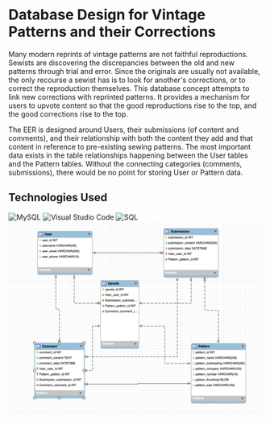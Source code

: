 # Database Design for Vintage Patterns and their Corrections

Many modern reprints of vintage patterns are not faithful reproductions. Sewists are discovering the discrepancies between the old and new patterns through trial and error. Since the originals are usually not available, the only recourse a sewist has is to look for another's corrections, or to correct the reproduction themselves. This database concept attempts to link new corrections with reprinted patterns. It provides a mechanism for users to upvote content so that the good reproductions rise to the top, and the good corrections rise to the top.

The EER is designed around Users, their submissions (of content and comments), and their relationship with both the content they add and that content in reference to pre-existing sewing patterns. The most important data exists in the table relationships happening between the User tables and the Pattern tables. Without the connecting categories (comments, submissions), there would be no point for storing User or Pattern data. 

## Technologies Used 
![MySQL](https://img.shields.io/badge/mysql-4479A1.svg?style=for-the-badge&logo=mysql&logoColor=white)
![Visual Studio Code](https://img.shields.io/badge/Visual%20Studio%20Code-0078d7.svg?style=for-the-badge&logo=vscode&logoColor=white)
![SQL](https://img.shields.io/badge/SQL-4169E1.svg?style=for-the-badge&logo=visual-studio-code&logoColor=orange)
![PATTERNS ERD](EER/EER_DIAGRAM_.png)
